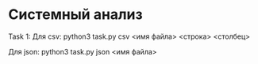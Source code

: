 # Системный анализ

Task 1:
Для csv:
python3 task.py csv <имя файла> <строка> <столбец>

Для json:
python3 task.py json <имя файла> <xpath>
